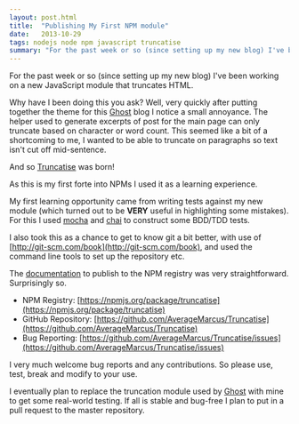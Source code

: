 ```yaml
---
layout: post.html
title:  "Publishing My First NPM module"
date:   2013-10-29
tags: nodejs node npm javascript truncatise
summary: "For the past week or so (since setting up my new blog) I've been working on a new JavaScript module that truncates HTML."
---
```


For the past week or so (since setting up my new blog) I've been working on a new JavaScript module that truncates HTML.

Why have I been doing this you ask? Well, very quickly after putting together the theme for this  [Ghost](https://ghost.org/) blog I notice a small annoyance. The helper used to generate excerpts of post for the main page can only truncate based on character or word count. This seemed like a bit of a shortcoming to me, I wanted to be able to truncate on paragraphs so text isn't cut off mid-sentence.

And so [Truncatise](//github.com/AverageMarcus/Truncatise) was born!

As this is my first forte into NPMs I used it as a learning experience.

My first learning opportunity came from writing tests against my new module (which turned out to be **VERY** useful in highlighting some mistakes). For this I used [mocha](https://github.com/visionmedia/mocha) and [chai](https://github.com/chaijs/chai) to construct some BDD/TDD tests.

I also took this as a chance to get to know git a bit better, with use of [http://git-scm.com/book](http://git-scm.com/book), and used the command line tools to set up the repository etc.

The [documentation](https://npmjs.org/doc/developers.html) to publish to the NPM registry was very straightforward. Surprisingly so.

* NPM Registry: [https://npmjs.org/package/truncatise](https://npmjs.org/package/truncatise)
* GitHub Repository: [https://github.com/AverageMarcus/Truncatise](https://github.com/AverageMarcus/Truncatise)
* Bug Reporting: [https://github.com/AverageMarcus/Truncatise/issues](https://github.com/AverageMarcus/Truncatise/issues)

I very much welcome bug reports and any contributions. So please use, test, break and modify to your use.

I eventually plan to replace the truncation module used by [Ghost](https://ghost.org/) with mine to get some real-world testing. If all is stable and bug-free I plan to put in a pull request to the master repository.
